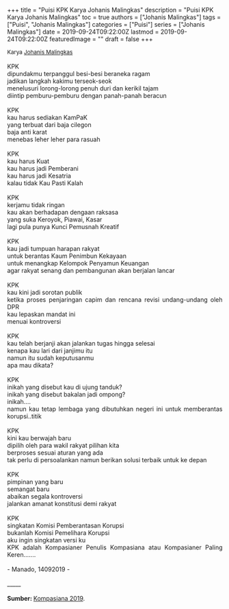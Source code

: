 +++
title = "Puisi KPK Karya Johanis Malingkas"
description = "Puisi KPK Karya Johanis Malingkas"
toc = true
authors = ["Johanis Malingkas"]
tags = ["Puisi", "Johanis Malingkas"]
categories = ["Puisi"]
series = ["Johanis Malingkas"]
date = 2019-09-24T09:22:00Z
lastmod = 2019-09-24T09:22:00Z
featuredImage = ""
draft = false
+++

<div style="text-align: justify;">
<div style="font-size: small;">Karya <a href="/authors/johanis-malingkas/" target="_blank">Johanis Malingkas</a></div><br />
KPK<br />dipundakmu terpanggul besi-besi beraneka ragam<br />jadikan langkah kakimu terseok-seok<br />menelusuri lorong-lorong penuh duri dan kerikil tajam<br />diintip pemburu-pemburu dengan panah-panah beracun<br /><br />KPK<br />kau harus sediakan KamPaK<br />yang terbuat dari baja cilegon<br />baja anti karat<br />menebas leher leher para rasuah<br /><br />KPK<br />kau harus Kuat<br />kau harus jadi Pemberani<br />kau harus jadi Kesatria<br />kalau tidak Kau Pasti Kalah<br /><br />KPK<br />kerjamu tidak ringan<br />kau akan berhadapan dengaan raksasa<br />yang suka Keroyok, Piawai, Kasar<br />lagi pula punya Kunci Pemusnah Kreatif<br /><br />KPK<br />kau jadi tumpuan harapan rakyat<br />untuk berantas Kaum Penimbun Kekayaan<br />untuk menangkap Kelompok Penyamun Keuangan<br />agar rakyat senang dan pembangunan akan berjalan lancar<br /><br />KPK<br />kau kini jadi sorotan publik<br />ketika proses penjaringan capim dan rencana revisi undang-undang oleh DPR<br />kau lepaskan mandat ini<br />menuai kontroversi<br /><br />KPK<br />kau telah berjanji akan jalankan tugas hingga selesai<br />kenapa kau lari dari janjimu itu<br />namun itu sudah keputusanmu<br />apa mau dikata?<br /><br />KPK<br />inikah yang disebut kau di ujung tanduk?<br />inikah yang disebut bakalan jadi ompong?<br />inikah....<br />namun kau tetap lembaga yang dibutuhkan negeri ini untuk memberantas korupsi..titik<br /><br />KPK<br />kini kau berwajah baru<br />dipilih oleh para wakil rakyat pilihan kita<br />berproses sesuai aturan yang ada<br />tak perlu di persoalankan namun berikan solusi terbaik untuk ke depan<br /><br />KPK<br />pimpinan yang baru<br />semangat baru<br />abaikan segala kontroversi<br />jalankan amanat konstitusi demi rakyat<br /><br />KPK<br />singkatan Komisi Pemberantasan Korupsi<br />bukanlah Komisi Pemelihara Korupsi<br />aku ingin singkatan versi ku<br />KPK adalah Kompasianer Penulis Kompasiana atau Kompasianer Paling Keren.......<br /><br />- Manado, 14092019 -<br /><br />
_____<br /><br />
<b>Sumber: </b><a href="https://www.kompasiana.com/johanisalbertmalingkaspacaran/5d7c4cb5097f366bdb7c3ff2/puisi-kpk" target="_blank">Kompasiana 2019</a>.</div>
